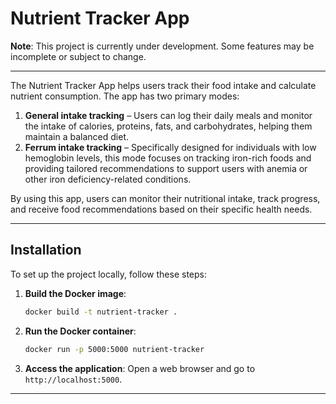 # Nutrient Tracker App

**Note**: This project is currently under development. Some features may be incomplete or subject to change.

---

The Nutrient Tracker App helps users track their food intake and calculate nutrient consumption. The app has two primary modes:
1. **General intake tracking** – Users can log their daily meals and monitor the intake of calories, proteins, fats, and carbohydrates, helping them maintain a balanced diet.
2. **Ferrum intake tracking** – Specifically designed for individuals with low hemoglobin levels, this mode focuses on tracking iron-rich foods and providing tailored recommendations to support users with anemia or other iron deficiency-related conditions.

By using this app, users can monitor their nutritional intake, track progress, and receive food recommendations based on their specific health needs.

---

## Installation

To set up the project locally, follow these steps:

1. **Build the Docker image**:
    ```bash
    docker build -t nutrient-tracker .
    ```

2. **Run the Docker container**:
    ```bash
    docker run -p 5000:5000 nutrient-tracker
    ```

3. **Access the application**:
    Open a web browser and go to `http://localhost:5000`.

---